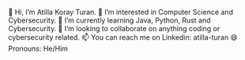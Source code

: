 👋 Hi, I’m Atilla Koray Turan.
👀 I’m interested in Computer Science and Cybersecurity.
🌱 I’m currently learning Java, Python, Rust and Cybersecurity.
💞️ I’m looking to collaborate on anything coding or cybersecurity related.
📫 You can reach me on Linkedin: atilla-turan
😄 Pronouns: He/Him

